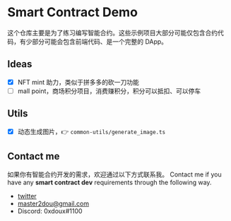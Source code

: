 # Smart Contract Demo
这个仓库主要是为了练习编写智能合约。这些示例项目大部分可能仅包含合约代码，有少部分可能会包含前端代码、是一个完整的 DApp。

## Ideas
- [x] NFT mint 助力，类似于拼多多的砍一刀功能
- [ ] mall point，商场积分项目，消费赚积分，积分可以抵扣、可以停车

## Utils
- [x] 动态生成图片，👉 `common-utils/generate_image.ts`

## Contact me
如果你有智能合约开发的需求，欢迎通过以下方式联系我。
Contact me if you have any **smart contract dev** requirements through the following way.

- [twitter](https://twitter.com/DouXin)
- <master2dou@gmail.com>
- Discord: 0xdoux#1100